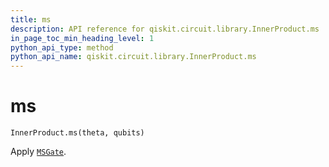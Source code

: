 ```yaml
---
title: ms
description: API reference for qiskit.circuit.library.InnerProduct.ms
in_page_toc_min_heading_level: 1
python_api_type: method
python_api_name: qiskit.circuit.library.InnerProduct.ms
---
```


# ms

<span id="qiskit.circuit.library.InnerProduct.ms" />

`InnerProduct.ms(theta, qubits)`

Apply [`MSGate`](qiskit.circuit.library.MSGate "qiskit.circuit.library.MSGate").

